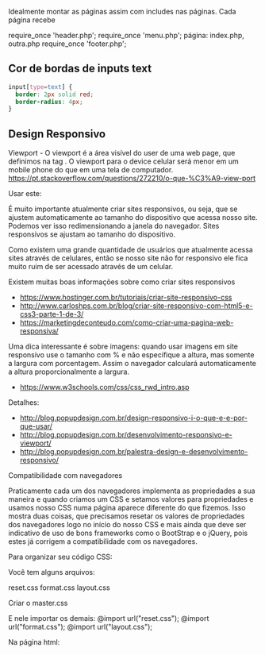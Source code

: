 Idealmente montar as páginas assim com includes nas páginas. Cada página recebe

require_once 'header.php';
require_once 'menu.php';
página: index.php, outra.php
require_once 'footer.php';

## Cor de bordas de inputs text
```css
input[type=text] {
  border: 2px solid red;
  border-radius: 4px;
}
```
## Design Responsivo

Viewport - O viewport é a área visível do user de uma web page, que definimos na tag <head>.
O viewport para o device celular será menor em um mobile phone do que em uma tela de computador.
https://pt.stackoverflow.com/questions/272210/o-que-%C3%A9-view-port

Usar este:
<meta name="viewport" content="width=device-width, initial-scale=1.0">


É muito importante atualmente criar sites responsivos, ou seja, que se ajustem automaticamente ao tamanho do dispositivo que acessa nosso site. Podemos ver isso redimensionando a janela do navegador. Sites responsivos se ajustam ao tamanho do dispositivo.

Como existem uma grande quantidade de usuários que atualmente acessa sites através de celulares, então se nosso site não for responsivo ele fica muito ruim de ser acessado através de um celular. 

Existem muitas boas informações sobre como criar sites responsivos
- https://www.hostinger.com.br/tutoriais/criar-site-responsivo-css 
- http://www.carloshps.com.br/blog/criar-site-responsivo-com-html5-e-css3-parte-1-de-3/ 
- https://marketingdeconteudo.com/como-criar-uma-pagina-web-responsiva/ 

Uma dica interessante é sobre imagens: quando usar imagens em site responsivo use o tamanho com % e não especifique a altura, mas somente a largura com porcentagem. Assim o navegador calculará automaticamente a altura proporcionalmente a largura.
- https://www.w3schools.com/css/css_rwd_intro.asp

Detalhes:
- http://blog.popupdesign.com.br/design-responsivo-i-o-que-e-e-por-que-usar/ 
- http://blog.popupdesign.com.br/desenvolvimento-responsivo-e-viewport/ 
- http://blog.popupdesign.com.br/palestra-design-e-desenvolvimento-responsivo/ 

Compatibilidade com navegadores

Praticamente cada um dos navegadores implementa as propriedades a sua maneira e quando criamos um CSS e setamos valores para propriedades e usamos nosso CSS numa página aparece diferente do que fizemos. Isso mostra duas coisas, que precisamos resetar os valores de propriedades dos navegadores logo no início do nosso CSS e mais ainda que deve ser indicativo de uso de bons frameworks como o BootStrap e o jQuery, pois estes já corrigem a compatibilidade com os navegadores.


Para organizar seu código CSS:

Você tem alguns arquivos:

reset.css
format.css
layout.css

Criar o 
master.css

E nele importar os demais:
@import url("reset.css");
@import url("format.css");
@import url("layout.css");

Na página html:
<style type="text/css" media="screen">@import url("master.css")</style>
